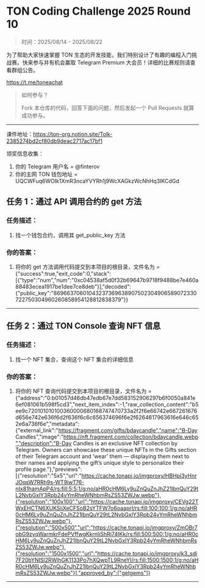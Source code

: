 # TON Coding Challenge 2025 Round 10

> 时间：2025/08/14 - 2025/08/22

为了帮助大家快速掌握 TON 生态的开发技能，我们特别设计了有趣的编程入门挑战赛。快来参与并有机会赢取 Telegram Premium 大会员！详细的比赛规则请查看群组公告。

https://t.me/toneachat

> 如何参与？
>
> Fork 本仓库的代码，回答下面的问题，然后发起一个 Pull Requests 就算成功参与。

---

课件地址：https://ton-org.notion.site/Tolk-2385274bd2cf80db9deac2717ac17bf1

领奖信息收集：
1. 你的 Telegram 用户名 = @finterov
2. 你的主网 TON 钱包地址 = UQCWFuq6WOIk1XmR3ncaYVYRh1j9WcXAGkzWcNhHq3IKCdGd


## 任务 1：通过 API 调用合约的 get 方法
### 任务描述：

1. 找一个钱包合约，调用其 get_public_key 方法

### 你的答案：

1. 将你的 get 方法调用代码提交到本项目的根目录，文件名为 = {"success":true,"exit_code":0,"stack":[{"type":"num","num":"0xc04538af5d0f32b69647b9718f9488be7e460a88483ecea1917be1dee7ce8deb"}],"decoded":{"public_key":"86966370601043237369638907502304906589072330722750304960260858954128812838379"}}

---

## 任务 2：通过 TON Console 查询 NFT 信息

### 任务描述：

1. 找一个 NFT 集合，查询这个 NFT 集合的详细信息

### 你的答案：

1. 将你的 NFT 查询代码提交到本项目的根目录，文件名为 = {"address":"0:b01057d46db47edb67e7dd583152906297b6f0050a841e6ef081061b598f5cd3","next_item_index":-1,"raw_collection_content":"b5ee9c720101010100360000680168747470733a2f2f6e66742e667261676d656e742e636f6d2f636f6c6c656374696f6e2f6264617963616e646c652e6a736f6e","metadata":{"external_link":"https://fragment.com/gifts/bdaycandle","name":"B-Day Candles","image":"https://nft.fragment.com/collection/bdaycandle.webp","description":"B-Day Candles is an exclusive NFT collection by Telegram. Owners can showcase these unique NFTs in the Gifts section of their Telegram account and ‘wear’ them — displaying them next to their names and applying the gift’s unique style to personalize their profile page."},"previews":[{"resolution":"5x5","url":"https://cache.tonapi.io/imgproxy/HBHpi3yHnrJOqsW7RRh9s-WT9iwT76-nIx81hamApP4/rs:fill:5:5:1/g:no/aHR0cHM6Ly9uZnQuZnJhZ21lbnQuY29tL2NvbGxlY3Rpb24vYmRheWNhbmRsZS53ZWJw.webp"},{"resolution":"100x100","url":"https://cache.tonapi.io/imgproxy/CEVg22TWxEHCTN6XUKSiiXeCFSoB2sYTFW7o6oaaprI/rs:fill:100:100:1/g:no/aHR0cHM6Ly9uZnQuZnJhZ21lbnQuY29tL2NvbGxlY3Rpb24vYmRheWNhbmRsZS53ZWJw.webp"},{"resolution":"500x500","url":"https://cache.tonapi.io/imgproxy/ZmOBr7obG9zyqWarmkrFdePVffwgKkrnliShRj74IKk/rs:fill:500:500:1/g:no/aHR0cHM6Ly9uZnQuZnJhZ21lbnQuY29tL2NvbGxlY3Rpb24vYmRheWNhbmRsZS53ZWJw.webp"},{"resolution":"1500x1500","url":"https://cache.tonapi.io/imgproxy/k3_sdi7F20bYNISl2RWlhGK1133Po7hXQwpTL9RneYI/rs:fill:1500:1500:1/g:no/aHR0cHM6Ly9uZnQuZnJhZ21lbnQuY29tL2NvbGxlY3Rpb24vYmRheWNhbmRsZS53ZWJw.webp"}],"approved_by":["getgems"]}

---


